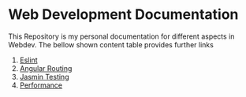 # Web Development Documentation

This Repository is my personal documentation for different aspects in Webdev. The bellow shown content table provides further links

1. [Eslint](Eslint.md)
2. [Angular Routing](AngularRouting.md)
3. [Jasmin Testing](Jasmin.md)
4. [Performance](PerformanceImprovement.md)
